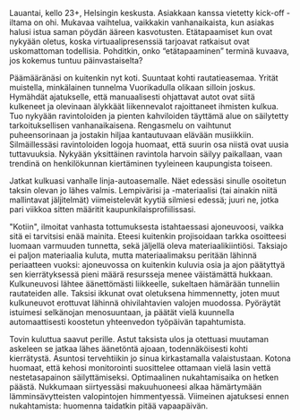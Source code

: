 Lauantai, kello 23+, Helsingin keskusta. Asiakkaan kanssa vietetty kick-off -iltama on ohi. Mukavaa vaihtelua, vaikkakin vanhanaikaista, kun asiakas halusi istua saman pöydän ääreen kasvotusten. Etätapaamiset kun ovat nykyään oletus, koska virtuaalipresenssiä tarjoavat ratkaisut ovat uskomattoman todellisia. Pohditkin, onko “etätapaaminen” terminä kuvaava, jos kokemus tuntuu päinvastaiselta?

Päämääränäsi on kuitenkin nyt koti. Suuntaat kohti rautatieasemaa. Yrität muistella, minkälainen tunnelma Vuorikadulla olikaan silloin joskus. Hymähdät ajatukselle, että manuaalisesti ohjattavat autot ovat siitä kulkeneet ja olevinaan älykkäät liikennevalot rajoittaneet ihmisten kulkua. Tuo nykyään ravintoloiden ja pienten kahviloiden täyttämä alue on säilytetty tarkoituksellisen vanhanaikaisena. Rengasmelu on vaihtunut puheensorinaan ja jostakin hiljaa kantautuvaan elävään musiikkiin. Silmäillessäsi ravintoloiden logoja huomaat, että suurin osa niistä ovat uusia tuttavuuksia. Nykyään yksittäinen ravintola harvoin säilyy paikallaan, vaan trendinä on henkilökunnan kiertäminen tyyleineen kaupungista toiseen.

Jatkat kulkuasi vanhalle linja-autoasemalle. Näet edessäsi sinulle osoitetun taksin olevan jo lähes valmis. Lempivärisi ja -materiaalisi (tai ainakin niitä mallintavat jäljitelmät) viimeistelevät kyytiä silmiesi edessä; juuri ne, jotka pari viikkoa sitten määritit kaupunkilaisprofiilissasi.

"Kotiin", ilmoitat vanhasta tottumuksesta istahtaessasi ajoneuvoosi, vaikka sitä ei tarvitsisi enää mainita. Eteesi kuitenkin projisoidaan tarkka osoitteesi luomaan varmuuden tunnetta, sekä jäljellä oleva materiaalikiintiösi. Taksiajo ei paljon materiaalia kuluta, mutta materiaalimaksu peritään lähinnä periaatteen vuoksi: ajoneuvossa on kuitenkin kuluvia osia ja ajon päätyttyä sen kierrätyksessä pieni määrä resursseja menee väistämättä hukkaan. Kulkuneuvosi lähtee äänettömästi liikkeelle, sukeltaen hämärään tunneliin rautateiden alle. Taksisi ikkunat ovat oletuksena himmennetty, joten muut kulkuneuvot erottuvat lähinnä ohivilahtavien valojen muodossa. Pyöräytät istuimesi selkänojan menosuuntaan, ja päätät vielä kuunnella automaattisesti koostetun yhteenvedon työpäivän tapahtumista.

Tovin kuluttua saavut perille. Astut taksista ulos ja otettuasi muutaman askeleen se jatkaa lähes äänetöntä ajoaan, todennäköisesti kohti kierrätystä. Asuntosi tervehtiikin jo sinua kirkastamalla valaistustaan. Kotona huomaat, että kehosi monitorointi suosittelee ottamaan vielä lasin vettä nestetasapainon säilyttämiseksi. Optimaalinen nukahtamisaika on hetken päästä. Nukkumaan siirtyessäsi makuuhuoneesi alkaa hämärtymään lämminsävytteisten valopintojen himmentyessä. Viimeinen ajatuksesi ennen nukahtamista: huomenna taidatkin pitää vapaapäivän.